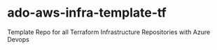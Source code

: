 # ado-aws-infra-template-tf
Template Repo for all Terraform Infrastructure Repositories with Azure Devops
